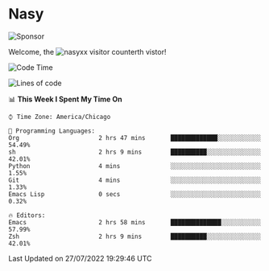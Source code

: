 # Nasy

<!--
<p align="center">
<img height="200" src="https://github-readme-stats.vercel.app/api?username=nasyxx&count_private=true&show_icons=true&theme=dracula&include_all_commits=true"/>
<img height="200" src="https://github-readme-stats.vercel.app/api/top-langs/?username=nasyxx&theme=dracula&hide=html,jupyter+notebook&count_private=true&show_icons=true"/>
</p>

  
----------------
-->

![Sponsor](https://img.shields.io/static/v1.svg?label=Sponsor&message=%E2%9D%A4&logo=GitHub&style=flat&color=pink)
 
Welcome, the ![nasyxx visitor counter](https://count.getloli.com/get/@nasyxx?theme=rule34)th vistor!
 
<!--START_SECTION:waka-->
![Code Time](http://img.shields.io/badge/Code%20Time-2%2C523%20hrs%2054%20mins-blue)

![Lines of code](https://img.shields.io/badge/From%20Hello%20World%20I%27ve%20Written-5%20Million%20lines%20of%20code-blue)

📊 **This Week I Spent My Time On** 

```text
⌚︎ Time Zone: America/Chicago

💬 Programming Languages: 
Org                      2 hrs 47 mins       █████████████░░░░░░░░░░░░   54.49% 
sh                       2 hrs 9 mins        ██████████░░░░░░░░░░░░░░░   42.01% 
Python                   4 mins              ░░░░░░░░░░░░░░░░░░░░░░░░░   1.55% 
Git                      4 mins              ░░░░░░░░░░░░░░░░░░░░░░░░░   1.33% 
Emacs Lisp               0 secs              ░░░░░░░░░░░░░░░░░░░░░░░░░   0.32%

🔥 Editors: 
Emacs                    2 hrs 58 mins       ██████████████░░░░░░░░░░░   57.99% 
Zsh                      2 hrs 9 mins        ██████████░░░░░░░░░░░░░░░   42.01%

```


 Last Updated on 27/07/2022 19:29:46 UTC
<!--END_SECTION:waka-->

<!-- ![visitors](https://visitor-badge.laobi.icu/badge?page_id=nasyxx.nasyxx) -->
